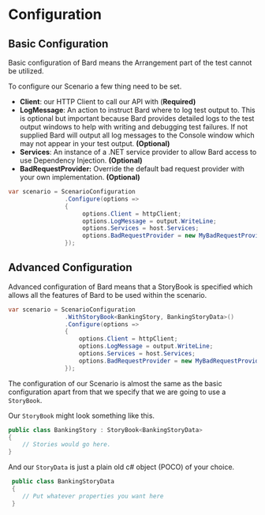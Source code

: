 # Configuration

## Basic Configuration

Basic configuration of Bard means the Arrangement part of the test cannot be utilized.

To configure our Scenario a few thing need to be set.

* **Client**: our HTTP Client to call our API with \(**Required\)**
* **LogMessage**: An action to instruct Bard where to log test output to. This is optional but important because Bard provides detailed logs to the test output windows to help with writing and debugging test failures. If not supplied Bard will output all log messages to the Console window which may not appear in your test output. **\(Optional\)**
* **Services**: An instance of a .NET service provider to allow Bard access to use Dependency Injection. **\(Optional\)**
* **BadRequestProvider:** Override the default bad request provider with your own implementation. **\(Optional\)**

```csharp
var scenario = ScenarioConfiguration
                .Configure(options =>
                {
                     options.Client = httpClient;
                     options.LogMessage = output.WriteLine;
                     options.Services = host.Services;
                     options.BadRequestProvider = new MyBadRequestProvider();
                });
```

## Advanced Configuration

Advanced configuration of Bard means that a StoryBook is specified which allows all the features of Bard to be used within the scenario.

```csharp
var scenario = ScenarioConfiguration
                .WithStoryBook<BankingStory, BankingStoryData>()
                .Configure(options =>
                {
                    options.Client = httpClient;
                    options.LogMessage = output.WriteLine;
                    options.Services = host.Services;
                    options.BadRequestProvider = new MyBadRequestProvider();
                });
```

The configuration of our Scenario is almost the same as the basic configuration apart from that we specify that we are going to use a `StoryBook`.

Our `StoryBook` might look something like this.

```csharp
public class BankingStory : StoryBook<BankingStoryData>
{
    // Stories would go here.
}        
```

And our `StoryData` is just a plain old c\# object \(POCO\) of your choice.

```csharp
 public class BankingStoryData
 {
    // Put whatever properties you want here 
 }
```

